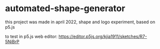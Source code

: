 # automated-shape-generator
this project was made in april 2022,
shape and logo experiment, based on p5.js

to test in p5.js web editor: https://editor.p5js.org/kjia1911/sketches/R7-5NiBrP
